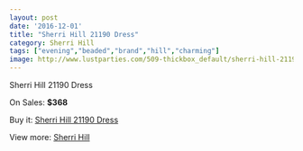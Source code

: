 ```yaml
---
layout: post
date: '2016-12-01'
title: "Sherri Hill 21190 Dress"
category: Sherri Hill
tags: ["evening","beaded","brand","hill","charming"]
image: http://www.lustparties.com/509-thickbox_default/sherri-hill-21190-dress.jpg
---
```

Sherri Hill 21190 Dress

On Sales: **$368**
<a href="https://www.lustparties.com/en/sherri-hill/179-sherri-hill-21190-dress.html"><amp-img layout="responsive" width="600" height="600" src="//www.lustparties.com/509-thickbox_default/sherri-hill-21190-dress.jpg" alt="Sherri Hill 21190 Dress 0" /></a>
<a href="https://www.lustparties.com/en/sherri-hill/179-sherri-hill-21190-dress.html"><amp-img layout="responsive" width="600" height="600" src="//www.lustparties.com/510-thickbox_default/sherri-hill-21190-dress.jpg" alt="Sherri Hill 21190 Dress 1" /></a>

Buy it: [Sherri Hill 21190 Dress](https://www.lustparties.com/en/sherri-hill/179-sherri-hill-21190-dress.html "Sherri Hill 21190 Dress")

View more: [Sherri Hill](https://www.lustparties.com/en/2-sherri-hill "Sherri Hill")